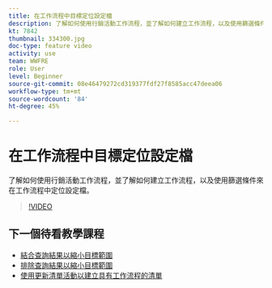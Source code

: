 ```yaml
---
title: 在工作流程中目標定位設定檔
description: 了解如何使用行銷活動工作流程，並了解如何建立工作流程，以及使用篩選條件來在工作流程中定位設定檔。
kt: 7842
thumbnail: 334300.jpg
doc-type: feature video
activity: use
team: WWFRE
role: User
level: Beginner
source-git-commit: 08e46479272cd319377fdf27f8585acc47deea06
workflow-type: tm+mt
source-wordcount: '84'
ht-degree: 45%

---
```


# 在工作流程中目標定位設定檔

了解如何使用行銷活動工作流程，並了解如何建立工作流程，以及使用篩選條件來在工作流程中定位設定檔。

>[!VIDEO](https://video.tv.adobe.com/v/334300?quality=12)

## 下一個待看教學課程

* [結合查詢結果以縮小目標範圍](/help/process-management/refine-targets-by-combining-query-results.md)
* [排除查詢結果以縮小目標範圍](/help/process-management/refine-targets-by-excluding-query-results.md)
* [使用更新清單活動以建立具有工作流程的清單](/help/process-management/use-the-update-list-activity.md)
